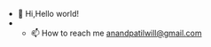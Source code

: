 - 👋 Hi,Hello world!
- - 📫 How to reach me anandpatilwill@gmail.com

<!---
anandpatilwill/anandpatilwill is a ✨ special ✨ repository because its `README.md` (this file) appears on your GitHub profile.
You can click the Preview link to take a look at your changes.
--->
